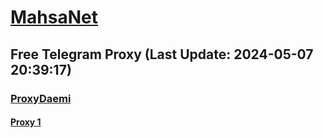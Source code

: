 
# [MahsaNet](https://t.me/mahsa_net)
## Free Telegram Proxy (Last Update: 2024-05-07 20:39:17)
### [ProxyDaemi](https://t.me/ProxyDaemi)
#### [Proxy 1](tg://proxy?server=www.irtopservice.ir&port=45567&secret=ee1603010200010001fc030386e24c3add76616e2e6e616a76612e636f6d6375726c)

    